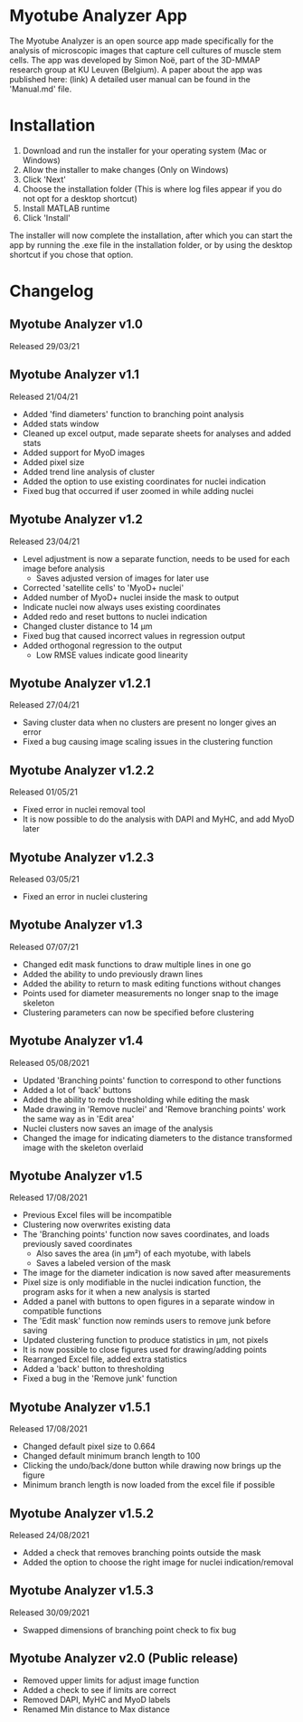 # Myotube Analyzer App
The Myotube Analyzer is an open source app made specifically for the analysis of microscopic images that capture cell cultures of muscle stem cells. The app was developed by Simon Noë, part of the 3D-MMAP research group at KU Leuven (Belgium). A paper about the app was published here: (link) A detailed user manual can be found in the 'Manual.md' file.

# Installation
1. Download and run the installer for your operating system (Mac or Windows)
1. Allow the installer to make changes (Only on Windows)
1. Click 'Next'
1. Choose the installation folder (This is where log files appear if you do not opt for a desktop shortcut)
1. Install MATLAB runtime
1. Click 'Install'

The installer will now complete the installation, after which you can start the app by running the .exe file in the installation folder, or by using the desktop shortcut if you chose that option.

# Changelog
## Myotube Analyzer v1.0
Released 29/03/21

## Myotube Analyzer v1.1
Released 21/04/21
- Added 'find diameters' function to branching point analysis
- Added stats window
- Cleaned up excel output, made separate sheets for analyses and added stats
- Added support for MyoD images
- Added pixel size
- Added trend line analysis of cluster
- Added the option to use existing coordinates for nuclei indication
- Fixed bug that occurred if user zoomed in while adding nuclei

## Myotube Analyzer v1.2
Released 23/04/21
- Level adjustment is now a separate function, needs to be used for each image before analysis
	- Saves adjusted version of images for later use
- Corrected 'satellite cells' to 'MyoD+ nuclei'
- Added number of MyoD+ nuclei inside the mask to output
- Indicate nuclei now always uses existing coordinates
- Added redo and reset buttons to nuclei indication
- Changed cluster distance to 14 µm
- Fixed bug that caused incorrect values in regression output
- Added orthogonal regression to the output
	- Low RMSE values indicate good linearity

## Myotube Analyzer v1.2.1
Released 27/04/21
- Saving cluster data when no clusters are present no longer gives an error
- Fixed a bug causing image scaling issues in the clustering function

## Myotube Analyzer v1.2.2
Released 01/05/21
- Fixed error in nuclei removal tool
- It is now possible to do the analysis with DAPI and MyHC, and add MyoD later

## Myotube Analyzer v1.2.3
Released 03/05/21
- Fixed an error in nuclei clustering

## Myotube Analyzer v1.3
Released 07/07/21
- Changed edit mask functions to draw multiple lines in one go
- Added the ability to undo previously drawn lines
- Added the ability to return to mask editing functions without changes
- Points used for diameter measurements no longer snap to the image skeleton
- Clustering parameters can now be specified before clustering

## Myotube Analyzer v1.4
Released 05/08/2021
- Updated 'Branching points' function to correspond to other functions
- Added a lot of 'back' buttons
- Added the ability to redo thresholding while editing the mask
- Made drawing in 'Remove nuclei' and 'Remove branching points' work the same way as in 'Edit area'
- Nuclei clusters now saves an image of the analysis
- Changed the image for indicating diameters to the distance transformed image with the skeleton overlaid

## Myotube Analyzer v1.5
Released 17/08/2021
- Previous Excel files will be incompatible
- Clustering now overwrites existing data
- The 'Branching points' function now saves coordinates, and loads previously saved coordinates
	- Also saves the area (in µm²) of each myotube, with labels
	- Saves a labeled version of the mask
- The image for the diameter indication is now saved after measurements
- Pixel size is only modifiable in the nuclei indication function, the program asks for it when a new analysis is started
- Added a panel with buttons to open figures in a separate window in compatible functions
- The 'Edit mask' function now reminds users to remove junk before saving
- Updated clustering function to produce statistics in µm, not pixels
- It is now possible to close figures used for drawing/adding points
- Rearranged Excel file, added extra statistics
- Added a 'back' button to thresholding
- Fixed a bug in the 'Remove junk' function

## Myotube Analyzer v1.5.1
Released 17/08/2021
- Changed default pixel size to 0.664
- Changed default minimum branch length to 100
- Clicking the undo/back/done button while drawing now brings up the figure
- Minimum branch length is now loaded from the excel file if possible

## Myotube Analyzer v1.5.2
Released 24/08/2021
- Added a check that removes branching points outside the mask
- Added the option to choose the right image for nuclei indication/removal

## Myotube Analyzer v1.5.3
Released 30/09/2021
- Swapped dimensions of branching point check to fix bug

## Myotube Analyzer v2.0 (Public release)
- Removed upper limits for adjust image function
- Added a check to see if limits are correct
- Removed DAPI, MyHC and MyoD labels
- Renamed Min distance to Max distance

